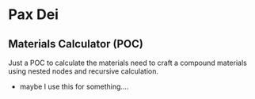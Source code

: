 # Pax Dei

## Materials Calculator (POC)

Just a POC to calculate the materials need to craft a compound materials using nested nodes and recursive calculation.

- maybe I use this for something....
